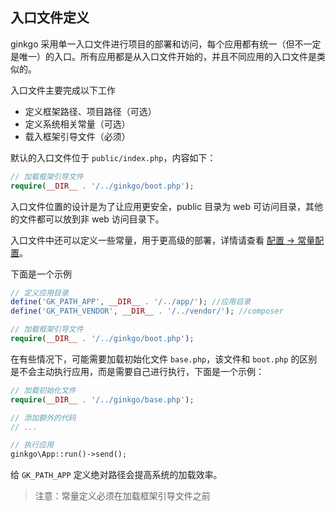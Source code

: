 ## 入口文件定义

ginkgo 采用单一入口文件进行项目的部署和访问，每个应用都有统一（但不一定是唯一）的入口。所有应用都是从入口文件开始的，并且不同应用的入口文件是类似的。

入口文件主要完成以下工作

* 定义框架路径、项目路径（可选）
* 定义系统相关常量（可选）
* 载入框架引导文件（必须）

默认的入口文件位于 `public/index.php`，内容如下：

``` php
// 加载框架引导文件
require(__DIR__ . '/../ginkgo/boot.php');
```

入口文件位置的设计是为了让应用更安全，public 目录为 web 可访问目录，其他的文件都可以放到非 web 访问目录下。

入口文件中还可以定义一些常量，用于更高级的部署，详情请查看 [配置 -> 常量配置](../config/const.md)。

下面是一个示例

``` php
// 定义应用目录
define('GK_PATH_APP', __DIR__ . '/../app/'); //应用目录
define('GK_PATH_VENDOR', __DIR__ . '/../vendor/'); //composer

// 加载框架引导文件
require(__DIR__ . '/../ginkgo/boot.php');
```

在有些情况下，可能需要加载初始化文件 `base.php`，该文件和 `boot.php` 的区别是不会主动执行应用，而是需要自己进行执行，下面是一个示例：

``` php
// 加载初始化文件
require(__DIR__ . '/../ginkgo/base.php');

// 添加额外的代码
// ...

// 执行应用
ginkgo\App::run()->send();
```

给 `GK_PATH_APP` 定义绝对路径会提高系统的加载效率。

> 注意：常量定义必须在加载框架引导文件之前
